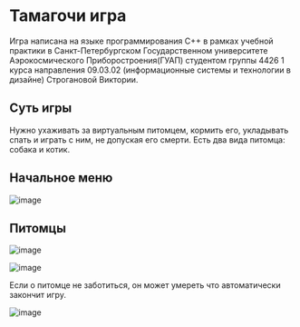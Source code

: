 # Тамагочи игра
Игра написана на языке программирования C++ в рамках учебной практики в Санкт-Петербургском
Государственном университете Аэрокосмического Приборостроения(ГУАП) 
студентом группы 4426 1 курса 
направления 09.03.02 (информационные системы и технологии в дизайне) Строгановой Виктории. 
## Суть игры
Нужно ухаживать за виртуальным питомцем, кормить его, укладывать спать и играть с ним, не допуская его смерти. 
Есть два вида питомца: собака и котик.

## Начальное меню 

![image](https://github.com/user-attachments/assets/ec2c490a-5d61-438c-8e04-b8feda682712)

## Питомцы 

![image](https://github.com/user-attachments/assets/61d6070b-df61-4ca6-aa57-808b484af7da)

![image](https://github.com/user-attachments/assets/d188df6e-8bc4-42cb-b1ae-bf2f2f62835a)

Если о питомце не заботиться, он может умереть что автоматически закончит игру.

![image](https://github.com/user-attachments/assets/e30b726f-24eb-4811-b5ef-fb688c57f8a5)
